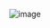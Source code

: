 ![image](https://github.com/avilajp/LP1-Prof.Adriana/assets/89164277/223be762-545a-45b4-977f-755c5d3e02e7)
